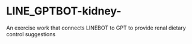 # LINE_GPTBOT-kidney-
An exercise work that connects LINEBOT to GPT to provide renal dietary control suggestions
